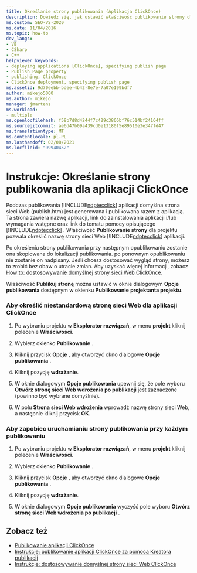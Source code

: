 ```yaml
---
title: Określanie strony publikowania (Aplikacja ClickOnce)
description: Dowiedz się, jak ustawić właściwość publikowanie strony dla projektu, co pozwala na określenie strony sieci Web dla aplikacji ClickOnce.
ms.custom: SEO-VS-2020
ms.date: 11/04/2016
ms.topic: how-to
dev_langs:
- VB
- CSharp
- C++
helpviewer_keywords:
- deploying applications [ClickOnce], specifying publish page
- Publish Page property
- publishing, ClickOnce
- ClickOnce deployment, specifying publish page
ms.assetid: 9d70eebb-bdee-4b42-8e7e-7a07e199bdf7
author: mikejo5000
ms.author: mikejo
manager: jmartens
ms.workload:
- multiple
ms.openlocfilehash: f58b7d8d4244f7c429c3866bf76c514bf24164ff
ms.sourcegitcommit: ae6d47b09a439cd0e13180f5e89510e3e347fd47
ms.translationtype: MT
ms.contentlocale: pl-PL
ms.lasthandoff: 02/08/2021
ms.locfileid: "99940452"
---
```

# <a name="how-to-specify-a-publish-page-for-a-clickonce-application"></a>Instrukcje: Określanie strony publikowania dla aplikacji ClickOnce
Podczas publikowania [!INCLUDE[ndptecclick](../deployment/includes/ndptecclick_md.md)] aplikacji domyślna strona sieci Web (publish.htm) jest generowana i publikowana razem z aplikacją. Ta strona zawiera nazwę aplikacji, link do zainstalowania aplikacji i/lub wymagania wstępne oraz link do tematu pomocy opisującego [!INCLUDE[ndptecclick](../deployment/includes/ndptecclick_md.md)] . Właściwość **Publikowanie strony** dla projektu pozwala określić nazwę strony sieci Web [!INCLUDE[ndptecclick](../deployment/includes/ndptecclick_md.md)] aplikacji.

 Po określeniu strony publikowania przy następnym opublikowaniu zostanie ona skopiowana do lokalizacji publikowania. po ponownym opublikowaniu nie zostanie on nadpisany. Jeśli chcesz dostosować wygląd strony, możesz to zrobić bez obaw o utracie zmian. Aby uzyskać więcej informacji, zobacz [How to: dostosowywanie domyślnej strony sieci Web ClickOnce](../deployment/how-to-customize-the-default-web-page-for-a-clickonce-application.md).

 Właściwość **Publikuj stronę** można ustawić w oknie dialogowym **Opcje publikowania** dostępnym w okienku **Publikowanie** **projektanta projektu**.

### <a name="to-specify-a-custom-web-page-for-a-clickonce-application"></a>Aby określić niestandardową stronę sieci Web dla aplikacji ClickOnce

1. Po wybraniu projektu w **Eksplorator rozwiązań**, w menu **projekt** kliknij polecenie **Właściwości**.

2. Wybierz okienko **Publikowanie** .

3. Kliknij przycisk **Opcje** , aby otworzyć okno dialogowe **Opcje publikowania** .

4. Kliknij pozycję **wdrażanie**.

5. W oknie dialogowym **Opcje publikowania** upewnij się, że pole wyboru **Otwórz stronę sieci Web wdrożenia po publikacji** jest zaznaczone (powinno być wybrane domyślnie).

6. W polu **Strona sieci Web wdrożenia** wprowadź nazwę strony sieci Web, a następnie kliknij przycisk **OK**.

### <a name="to-prevent-the-publish-page-from-launching-each-time-you-publish"></a>Aby zapobiec uruchamianiu strony publikowania przy każdym publikowaniu

1. Po wybraniu projektu w **Eksplorator rozwiązań**, w menu **projekt** kliknij polecenie **Właściwości**.

2. Wybierz okienko **Publikowanie** .

3. Kliknij przycisk **Opcje** , aby otworzyć okno dialogowe **Opcje publikowania** .

4. Kliknij pozycję **wdrażanie**.

5. W oknie dialogowym **Opcje publikowania** wyczyść pole wyboru **Otwórz stronę sieci Web wdrożenia po publikacji** .

## <a name="see-also"></a>Zobacz też
- [Publikowanie aplikacji ClickOnce](../deployment/publishing-clickonce-applications.md)
- [Instrukcje: publikowanie aplikacji ClickOnce za pomocą Kreatora publikacji](../deployment/how-to-publish-a-clickonce-application-using-the-publish-wizard.md)
- [Instrukcje: dostosowywanie domyślnej strony sieci Web ClickOnce](../deployment/how-to-customize-the-default-web-page-for-a-clickonce-application.md)